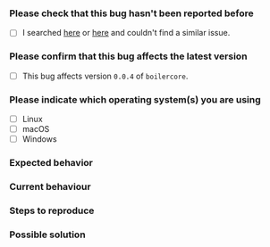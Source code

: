 <!--
🐞 Bug report
Report a bug. Please don't request features or ask usage questions here.
Please apply the `bug` label
#} -->

### Please check that this bug hasn't been reported before

- [ ] I searched [here](https://github.com/softboiler/boilercore/issues?q=label%3Abug+sort%3Acomments-desc) or [here](https://github.com/search?q=repo%3Asoftboiler/boilercore+label%3Abug&type=issues) and couldn't find a similar issue.

### Please confirm that this bug affects the latest version

<!-- Please verify the issue is present in the latest version by installing it with `pip install boilercore==0.0.4` and checking that the bug is still there #} -->

- [ ] This bug affects version `0.0.4` of `boilercore`.

### Please indicate which operating system(s) you are using

<!-- Please select the most appropriate choice(s) if your exact OS is not listed #} -->

- [ ] Linux
- [ ] macOS
- [ ] Windows

### Expected behavior

<!-- Please explain what **should** happen #} -->

### Current behaviour

<!-- Please explain what happens instead of the expected behavior #} -->

### Steps to reproduce

<!-- Please provide steps that would allow someone to reproduce the issue #} -->

### Possible solution

<!-- Please suggest a possible fix or any ideas you may have about the root cause #} -->
